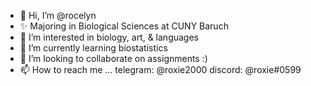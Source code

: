 - 👋 Hi, I’m @rocelyn
- ✨ Majoring in Biological Sciences at CUNY Baruch
- 👀 I’m interested in biology, art, & languages
- 🌱 I’m currently learning biostatistics
- 💞️ I’m looking to collaborate on assignments :)
- 📫 How to reach me ... telegram: @roxie2000 discord: @roxie#0599

<!---
rocelyn/rocelyn is a ✨ special ✨ repository because its `README.md` (this file) appears on your GitHub profile.
You can click the Preview link to take a look at your changes.
--->
